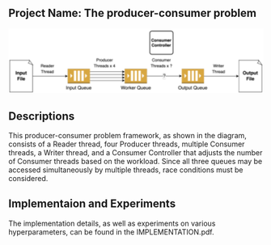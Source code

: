 ## Project Name: The producer-consumer problem 
![Getting Started](./images/pthread.jpg)

## Descriptions
This producer-consumer problem framework, as shown in the diagram, consists of a Reader thread, four Producer threads, multiple Consumer threads, a Writer thread, and a Consumer Controller that adjusts the number of Consumer threads based on the workload. Since all three queues may be accessed simultaneously by multiple threads, race conditions must be considered.

## Implementaion and Experiments
The implementation details, as well as experiments on various hyperparameters, can be found in the IMPLEMENTATION.pdf.